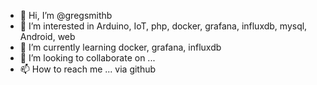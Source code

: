 - 👋 Hi, I’m @gregsmithb
- 👀 I’m interested in Arduino, IoT, php, docker, grafana, influxdb, mysql, Android, web
- 🌱 I’m currently learning docker, grafana, influxdb
- 💞️ I’m looking to collaborate on ... 
- 📫 How to reach me ... via github

<!---
gregsmithb/gregsmithb is a ✨ special ✨ repository because its `README.md` (this file) appears on your GitHub profile.
You can click the Preview link to take a look at your changes.
--->
